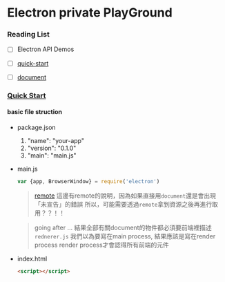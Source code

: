 # Electron private PlayGround

### Reading List

- [ ] Electron API Demos
- [ ] [quick-start](https://github.com/electron/electron-quick-start)

- [ ] [document](https://electron.atom.io/docs/api/browser-window/)

### [Quick Start](https://electron.atom.io/docs/tutorial/quick-start/)

#### basic file struction
* package.json

    1. "name": "your-app"
    2. "version": "0.1.0"
    3. "main": "main.js"

* main.js

    ```javascript
    var {app, BrowserWindow} = require('electron')
    ```

    > [remote](https://github.com/electron/electron/blob/master/docs/api/remote.md)
    > 這邊有remote的說明，因為如果直接用`document`還是會出現「未宣告」的錯誤
    > 所以，可能需要透過`remote`拿到資源之後再進行取用？？！！
    
    > going after ...
    > 結果全部有關document的物件都必須要前端裡描述`rednerer.js`
    > 我們以為要寫在main process, 結果應該是寫在render process
    > render process才會認得所有前端的元件

* index.html

    ```html
    <script></script>
    ```